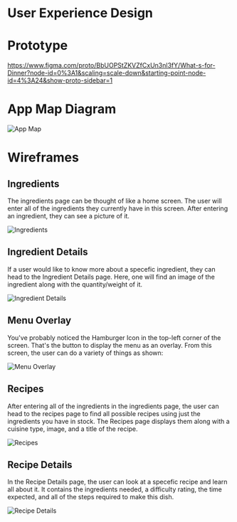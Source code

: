 # User Experience Design

# Prototype

https://www.figma.com/proto/BbUOPStZKVZfCxUn3nl3fY/What-s-for-Dinner?node-id=0%3A1&scaling=scale-down&starting-point-node-id=4%3A24&show-proto-sidebar=1

# App Map Diagram

![App Map](https://raw.githubusercontent.com/agiledev-students-spring-2023/final-project-what-s-for-dinner/master/ux-design/App%20Map2.png)

# Wireframes

## Ingredients

The ingredients page can be thought of like a home screen. The user will enter all of the ingredients they currently have in this screen. 
After entering an ingredient, they can see a picture of it. 

![Ingredients](https://raw.githubusercontent.com/agiledev-students-spring-2023/final-project-what-s-for-dinner/master/ux-design/wireframes/Ingredients.png)

## Ingredient Details

If a user would like to know more about a specefic ingredient, they can head to the Ingredient Details page. 
Here, one will find an image of the ingredient along with the quantity/weight of it.

![Ingredient Details](https://raw.githubusercontent.com/agiledev-students-spring-2023/final-project-what-s-for-dinner/master/ux-design/wireframes/ingredient%20details.png)

## Menu Overlay

You've probably noticed the Hamburger Icon in the top-left corner of the screen. 
That's the button to display the menu as an overlay. 
From this screen, the user can do a variety of things as shown: 

![Menu Overlay](https://raw.githubusercontent.com/agiledev-students-spring-2023/final-project-what-s-for-dinner/master/ux-design/wireframes/menu%20overlay.png)


## Recipes

After entering all of the ingredients in the ingredients page, the user can head to the recipes page to 
find all possible recipes using just the ingredients you have in stock.
The Recipes page displays them along with a cuisine type, image, and a title of the recipe. 

![Recipes](https://raw.githubusercontent.com/agiledev-students-spring-2023/final-project-what-s-for-dinner/master/ux-design/wireframes/recipes.png)


## Recipe Details

In the Recipe Details page, the user can look at a specefic recipe and learn all about it. 
It contains the ingredients needed, a difficulty rating, the time expected, 
and all of the steps required to make this dish.

![Recipe Details](https://github.com/agiledev-students-spring-2023/final-project-what-s-for-dinner/blob/master/ux-design/wireframes/recipe%20details.png)

